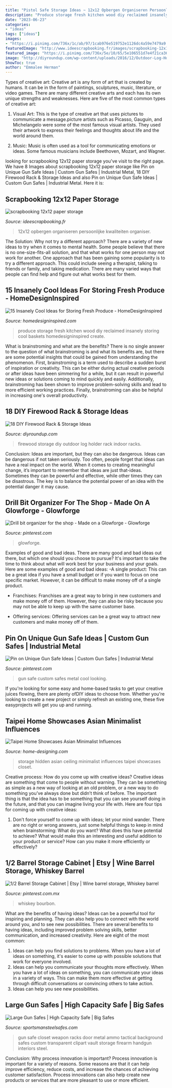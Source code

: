 ```yaml
---
title: "Pistol Safe Storage Ideas ~ 12x12 Opbergen Organiseren Persoonlijke Kwaliteiten Organiser"
description: "Produce storage fresh kitchen wood diy reclaimed insanely storing cool baskets homedesigninspired create"
date: "2023-06-23"
categories:
- "ideas"
tags: ["ideas"]
images:
- "https://i.pinimg.com/736x/1c/ab/97/1cab976e519752e1126dc4a59e7479a9.jpg"
featuredImage: "http://www.ideescrapbooking.fr/images/scrapbooking-12x12-paper-storage_5.jpg"
featured_image: "https://i.pinimg.com/736x/5e/10/65/5e106551d7e4f21ca36aa2040caff8b0.jpg"
image: "http://diyroundup.com/wp-content/uploads/2016/12/Outdoor-Log-Holder.jpg"
ShowToc: true
author: "Emmalee Herman"
---
```



Types of creative art:
Creative art is any form of art that is created by humans. It can be in the form of paintings, sculptures, music, literature, or video games. There are many different creative arts and each has its own unique strengths and weaknesses. Here are five of the most common types of creative art:
1. Visual Art: This is the type of creative art that uses pictures to communicate a message.picture artists such as Picasso, Gauguin, and Michelangelo were some of the most famous visual artists. They used their artwork to express their feelings and thoughts about life and the world around them.

2. Music: Music is often used as a tool for communicating emotions or ideas. Some famous musicians include Beethoven, Mozart, and Wagner.

	

		
looking for scrapbooking 12x12 paper storage you've visit to the right page. We have 8 Images about scrapbooking 12x12 paper storage like Pin on Unique Gun Safe Ideas | Custom Gun Safes | Industrial Metal, 18 DIY Firewood Rack &amp; Storage Ideas and also Pin on Unique Gun Safe Ideas | Custom Gun Safes | Industrial Metal. Here it is:
		
    
## Scrapbooking 12x12 Paper Storage

<img loading=lazy src="http://www.ideescrapbooking.fr/images/scrapbooking-12x12-paper-storage_5.jpg" onerror="this.onerror=null;this.src='https://tse2.mm.bing.net/th?id=OIP.OcIMp_8hsh0tKRyxfxaddgAAAA&amp;pid=15.1';" alt="scrapbooking 12x12 paper storage">

_Source: ideescrapbooking.fr_

>12x12 opbergen organiseren persoonlijke kwaliteiten organiser. 

	

The Solution: Why not try a different approach?
There are a variety of new ideas to try when it comes to mental health. Some people believe that there is no one-size-fits-all solution, and that what works for one person may not work for another. One approach that has been gaining some popularity is to try a different approach. This could include seeing a therapist, talking to friends or family, and taking medication. There are many varied ways that people can find help and figure out what works best for them.

    
## 15 Insanely Cool Ideas For Storing Fresh Produce - HomeDesignInspired

<img loading=lazy src="http://www.homedesigninspired.com/wp-content/uploads/2017/08/diy-kitchen-produce-storage-5.jpg" onerror="this.onerror=null;this.src='https://tse1.mm.bing.net/th?id=OIP.7-qgC6tXLKUWLmbHFAN3-gHaLw&amp;pid=15.1';" alt="15 Insanely Cool Ideas for Storing Fresh Produce - HomeDesignInspired">

_Source: homedesigninspired.com_

>produce storage fresh kitchen wood diy reclaimed insanely storing cool baskets homedesigninspired create. 

	

What is brainstroming and what are the benefits?
There is no single answer to the question of what brainstroming is and what its benefits are, but there are some potential insights that could be gained from understanding the phenomenon. First, brainstroming is a term used to describe a sudden burst of inspiration or creativity. This can be either during actual creative periods or after ideas have been simmering for a while, but it can result in powerful new ideas or solutions coming to mind quickly and easily. Additionally, brainstroming has been shown to improve problem-solving skills and lead to more efficient working practices. Finally, brainstroming can also be helpful in increasing one's overall productivity.

    
## 18 DIY Firewood Rack &amp; Storage Ideas

<img loading=lazy src="http://diyroundup.com/wp-content/uploads/2016/12/Outdoor-Log-Holder.jpg" onerror="this.onerror=null;this.src='https://tse2.mm.bing.net/th?id=OIP.T_sPCBMqm1qAAzUOTBOZKgHaLJ&amp;pid=15.1';" alt="18 DIY Firewood Rack &amp; Storage Ideas">

_Source: diyroundup.com_

>firewood storage diy outdoor log holder rack indoor racks. 

	

Conclusion: Ideas are important, but they can also be dangerous.
Ideas can be dangerous if not taken seriously. Too often, people forget that ideas can have a real impact on the world. When it comes to creating meaningful change, it’s important to remember that ideas are just that-ideas. Sometimes they can be powerful and effective, while other times they can be disastrous. The key is to balance the potential power of an idea with the potential danger it may cause.

    
## Drill Bit Organizer For The Shop - Made On A Glowforge - Glowforge

<img loading=lazy src="https://i.pinimg.com/736x/1c/ab/97/1cab976e519752e1126dc4a59e7479a9.jpg" onerror="this.onerror=null;this.src='https://tse3.mm.bing.net/th?id=OIP.QDa-9etYyxV-AvaQ_egRhAHaJ3&amp;pid=15.1';" alt="Drill bit organizer for the shop - Made on a Glowforge - Glowforge">

_Source: pinterest.com_

>glowforge. 

	

Examples of good and bad ideas.
There are many good and bad ideas out there, but which one should you choose to pursue? It's important to take the time to think about what will work best for your business and your goals. Here are some examples of good and bad ideas: 
-A single product: This can be a great idea if you have a small budget or if you want to focus on one specific market. However, it can be difficult to make money off of a single product.

- Franchises: Franchises are a great way to bring in new customers and make money off of them. However, they can also be risky because you may not be able to keep up with the same customer base.

- Offering services: Offering services can be a great way to attract new customers and make money off of them.

    
## Pin On Unique Gun Safe Ideas | Custom Gun Safes | Industrial Metal

<img loading=lazy src="https://i.pinimg.com/736x/29/8f/7b/298f7b360ab6e8623e19ff69866e7d9a.jpg" onerror="this.onerror=null;this.src='https://tse4.mm.bing.net/th?id=OIP.yiX_Svwo44ELNW3TFx07lwHaJ4&amp;pid=15.1';" alt="Pin on Unique Gun Safe Ideas | Custom Gun Safes | Industrial Metal">

_Source: pinterest.com_

>gun safe custom safes metal cool looking. 

	

If you're looking for some easy and home-based tasks to get your creative juices flowing, there are plenty ofDIY ideas to choose from. Whether you're looking to create a new project or simply refresh an existing one, these five easyprojects will get you up and running.

    
## Taipei Home Showcases Asian Minimalist Influences

<img loading=lazy src="http://cdn.home-designing.com/wp-content/uploads/2014/12/hidden-storage-ideas.jpg" onerror="this.onerror=null;this.src='https://tse4.mm.bing.net/th?id=OIP.0GrjunJH2m6Ot4Zou9ANHAHaLH&amp;pid=15.1';" alt="Taipei Home Showcases Asian Minimalist Influences">

_Source: home-designing.com_

>storage hidden asian ceiling minimalist influences taipei showcases closet. 

	

Creative process: How do you come up with creative ideas?
Creative ideas are something that come to people without warning. They can be something as simple as a new way of looking at an old problem, or a new way to do something you’ve always done but didn’t think of before. The important thing is that the idea has to be something that you can see yourself doing in the future, and that you can imagine living your life with. Here are four tips for coming up with creative ideas: 
1. Don’t force yourself to come up with ideas; let your mind wander. There are no right or wrong answers, just some helpful things to keep in mind when brainstorming: What do you want? What does this have potential to achieve? What would make this an interesting and useful addition to your product or service? How can you make it more efficiently or effectively? 


    
## 1/2 Barrel Storage Cabinet | Etsy | Wine Barrel Storage, Whiskey Barrel

<img loading=lazy src="https://i.pinimg.com/736x/5e/10/65/5e106551d7e4f21ca36aa2040caff8b0.jpg" onerror="this.onerror=null;this.src='https://tse2.mm.bing.net/th?id=OIP.c-DfffUyvMrKkIKNWTlu7wHaJ3&amp;pid=15.1';" alt="1/2 Barrel Storage Cabinet | Etsy | Wine barrel storage, Whiskey barrel">

_Source: pinterest.com.mx_

>whiskey bourbon. 

	

What are the benefits of having ideas?
Ideas can be a powerful tool for inspiring and planning. They can also help you to connect with the world around you, and to see new possibilities. There are several benefits to having ideas, including improved problem solving skills, better communication, and increased creativity. Here are eight of the most common: 
1. Ideas can help you find solutions to problems. When you have a lot of ideas on something, it's easier to come up with possible solutions that work for everyone involved.
2. Ideas can help you communicate your thoughts more effectively. When you have a lot of ideas on something, you can communicate your ideas in a variety of ways. This can make them more effective at getting through difficult conversations or convincing others to take action. 
3. Ideas can help you see new possibilities.

    
## Large Gun Safes | High Capacity Safe | Big Safes

<img loading=lazy src="https://www.sportsmansteelsafes.com/images-gallow/gallow-tactical-interior-3.jpg" onerror="this.onerror=null;this.src='https://tse1.mm.bing.net/th?id=OIP.oOO_XQK0nvbgkZrU3XufogHaKH&amp;pid=15.1';" alt="Large Gun Safes | High Capacity Safe | Big Safes">

_Source: sportsmansteelsafes.com_

>gun safe closet weapon racks door metal ammo tactical background safes custom transparent clipart vault storage firearm handgun interiors steel. 

	

Conclusion: Why process innovation is important?
Process innovation is important for a variety of reasons. Some reasons are that it can help improve efficiency, reduce costs, and increase the chances of achieving customer satisfaction. Process innovations can also help create new products or services that are more pleasant to use or more efficient.

